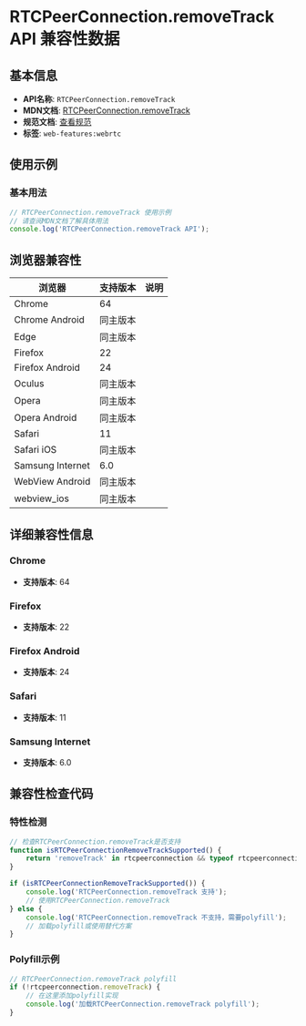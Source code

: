 # RTCPeerConnection.removeTrack API 兼容性数据

## 基本信息

- **API名称**: `RTCPeerConnection.removeTrack`
- **MDN文档**: [RTCPeerConnection.removeTrack](https://developer.mozilla.org/docs/Web/API/RTCPeerConnection/removeTrack)
- **规范文档**: [查看规范](https://w3c.github.io/webrtc-pc/#dom-rtcpeerconnection-removetrack)
- **标签**: `web-features:webrtc`

## 使用示例

### 基本用法

```javascript
// RTCPeerConnection.removeTrack 使用示例
// 请查阅MDN文档了解具体用法
console.log('RTCPeerConnection.removeTrack API');
```

## 浏览器兼容性

| 浏览器 | 支持版本 | 说明 |
|--------|----------|------|
| Chrome | 64 |  |
| Chrome Android | 同主版本 |  |
| Edge | 同主版本 |  |
| Firefox | 22 |  |
| Firefox Android | 24 |  |
| Oculus | 同主版本 |  |
| Opera | 同主版本 |  |
| Opera Android | 同主版本 |  |
| Safari | 11 |  |
| Safari iOS | 同主版本 |  |
| Samsung Internet | 6.0 |  |
| WebView Android | 同主版本 |  |
| webview_ios | 同主版本 |  |

## 详细兼容性信息

### Chrome

- **支持版本**: 64

### Firefox

- **支持版本**: 22

### Firefox Android

- **支持版本**: 24

### Safari

- **支持版本**: 11

### Samsung Internet

- **支持版本**: 6.0

## 兼容性检查代码

### 特性检测

```javascript
// 检查RTCPeerConnection.removeTrack是否支持
function isRTCPeerConnectionRemoveTrackSupported() {
    return 'removeTrack' in rtcpeerconnection && typeof rtcpeerconnection.removeTrack === 'function';
}

if (isRTCPeerConnectionRemoveTrackSupported()) {
    console.log('RTCPeerConnection.removeTrack 支持');
    // 使用RTCPeerConnection.removeTrack
} else {
    console.log('RTCPeerConnection.removeTrack 不支持，需要polyfill');
    // 加载polyfill或使用替代方案
}
```

### Polyfill示例

```javascript
// RTCPeerConnection.removeTrack polyfill
if (!rtcpeerconnection.removeTrack) {
    // 在这里添加polyfill实现
    console.log('加载RTCPeerConnection.removeTrack polyfill');
}
```

